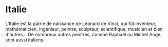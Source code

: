 # Italie

L'Italie est la patrie de naissance de Léonard de Vinci, qui fût inventeur,
mathématicien, ingénieur, peintre, sculpteur, scientifique, musicien et bien
d'autres... De nombreux autres peintres, comme Raphael ou Michel Ange, sont
aussi italiens.
